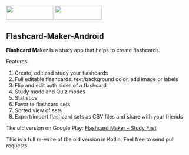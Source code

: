 [<img src="https://github.com/AbduazizKayumov/Flashcard-Maker-Android/blob/master/art/get.png" width="128" height="37.6">](https://play.google.com/store/apps/details?id=com.piapps.flashcardpro)
[<img src="https://github.com/AbduazizKayumov/Flashcard-Maker-Android/blob/master/art/IzzyOnDroid.png" width="128" height="37.6">](https://apt.izzysoft.de/fdroid/index/apk/com.piapps.flashcardpro)

## Flashcard-Maker-Android

**Flashcard Maker** is a study app that helps to create flashcards.

Features:
1. Create, edit and study your flashcards
2. Full editable flashcards: text/background color, add image or labels
3. Flip and edit both sides of a flashcard
4. Study mode and Quiz modes
5. Statistics
6. Favorite flashcard sets
7. Sorted view of sets
8. Export/import flashcard sets as CSV files and share with your friends

The old version on Google Play:
[Flashcard Maker - Study Fast](https://play.google.com/store/apps/details?id=com.piapps.flashcard)

This is a full re-write of the old version in Kotlin.
Feel free to send pull requests.
